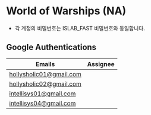 # World of Warships (NA)
* 각 계정의 비밀번호는 ISLAB_FAST 비밀번호와 동일합니다.

## Google Authentications
| Emails                  | Assignee |
| ----------------------- |:--------:|
| hollysholic01@gmail.com |          |
| hollysholic02@gmail.com |          |
| intellisys01@gmail.com  |          |
| intellisys04@gmail.com  |          |